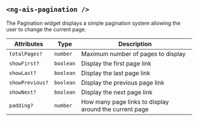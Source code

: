 ## `<ng-ais-pagination />`

The Pagination widget displays a simple pagination system allowing the user to change the current page.

| Attributes      | Type      | Description
| -               | -         | -
| `totalPages?`   | `number`  | Maximum number of pages to display
| `showFirst?`    | `boolean` | Display the first page link
| `showLast?`     | `boolean` | Display the last page link
| `showPrevious?` | `boolean` | Display the previous page link
| `showNext?`     | `boolean` | Display the next page link
| `padding?`      | `number`  | How many page links to display around the current page

